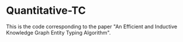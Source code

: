 # Quantitative-TC
This is the code corresponding to the paper "An Efficient and Inductive Knowledge Graph Entity Typing Algorithm".
